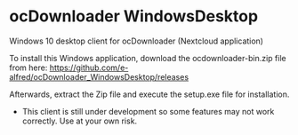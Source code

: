 # ocDownloader WindowsDesktop
Windows 10 desktop client for ocDownloader (Nextcloud application)

To install this Windows application, download the ocdownloader-bin.zip file from here: https://github.com/e-alfred/ocDownloader_WindowsDesktop/releases

Afterwards, extract the Zip file and execute the setup.exe file for installation.

* This client is still under development so some features may not work correctly. Use at your own risk.
